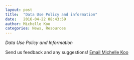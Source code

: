 ```yaml
---
layout: post
title:  "Data Use Policy and information"
date:   2016-04-22 08:43:59
author: Michelle Koo
categories: News, Resources
---
```


*Data Use Policy and Information*











Send us feedback and any suggestions! [Email Michelle Koo](mailto:mkoo@berkeley.edu)

